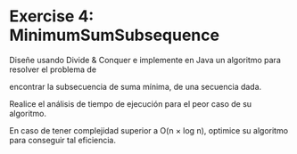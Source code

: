 # Exercise 4: MinimumSumSubsequence

Diseñe usando Divide & Conquer e implemente en Java un algoritmo para resolver el problema de

encontrar la subsecuencia de suma mı́nima, de una secuencia dada. 

Realice el análisis de tiempo de ejecución para el peor caso de su algoritmo. 

En caso de tener complejidad superior a O(n × log n), optimice su algoritmo para conseguir tal eficiencia.
